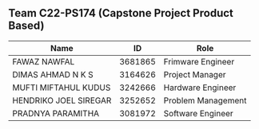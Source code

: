<h1 align="center">
<p align="center"></p>


## Team C22-PS174 (Capstone Project Product Based)
| Name  | ID | Role |
| ------------- | ------------- | ------------- |
| FAWAZ NAWFAL | 3681865 | Frimware Engineer |
| DIMAS AHMAD N K S  | 3164626 | Project Manager |
| MUFTI MIFTAHUL KUDUS | 3242666 | Hardware Engineer |
| HENDRIKO JOEL SIREGAR | 3252652 | Problem Management |
| PRADNYA PARAMITHA | 3081972 | Software Engineer |

  
  
  
